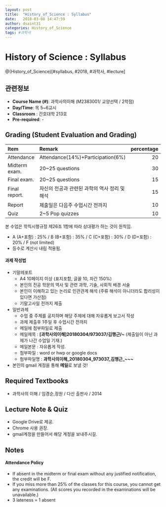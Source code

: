 ```yaml
---
layout: post
title:  "History_of_Science : Syllabus"
date:   2018-03-08 14:47:59
author: dsaint31
categories: History_of_Science
tags: #과학사
---
```

# History of Science : Syllabus
@(History_of_Science)[#syllabus, #2018, #과학사, #lecture]
## 관련정보
- **Course Name (#)**:  과학사의이해 (M2383001/ 교양선택 / 2학점)
-  **Day/Time**: 목 5~6교시 
-  **Classroom** : 간호대학 213호
-  **Pre-required**: -

## Grading (Student Evaluation and Grading)
| Item | Remark    |  percentage |
|:------|:---------|      ------:|
| Attendance | Attendance(14%)+Participation(6%) | 20 |
| Midterm exam. | 20~25 questions | 30 |
| Final exam. | 20~25 questions | 15 |
| Final report. | 자신의 전공과 관련된 과학의 역사 정리 및 해석 | 15 |
| Report | 제출일은 다음주 수업시간 전까지  | 10 |
| Quiz | 2~5 Pop quizzes | 10 |
본 수업은 학칙시행규정 제26조 1항에 따라 상대평가 하는 것이 원칙임.
* A (A+포함) : 25% / B (B+포함) : 35% / C (C+포함) : 30% / D (D+포함) : 20% / F (not limited)
* 등수로 계산시 내림 적용됨.

#### 과제 작성법
* 기말레포트
  *  A4 10페이지 이상 (표지포함, 글꼴 10, 자간 150%)  
  *  본인의 전공 학문의 역사 및 관련 과학, 기술, 사회적 배경 서술 
  *  본인이 이해하고 있는 논리로 인관관계 해석 (주류 해석이 아니더라도 합리성이 있다면 가산점) 
  *  기말고사일 전까지 제출
* 일반과제
  * 수업 중 주제를 공지하며 해당 주제에 대해 자유롭게 보고서 작성  
  * 과제 제출후 1주일 후 수업시간 전까지
  *  메일에 첨부파일로 제출
  * 메일제목 : **[과학사의이해]20180304/973037/김행근/~** (제출일이 아닌 과제가 나간 수업일 기재.)
  * 메일본문 : 자유롭게 작성.
  * 첨부파일 : word or hwp or google docs
  * 첨부파일명 : **과학사의이해_20180304_973037_김행근_~~~**
* 본인의 gmail 계정을 통해 **메일**로 보낼 것! 

## Required Textbooks
* 과학사의 이해 / 임경순,정원 / 다산 출판사 / 2014

## Lecture Note & Quiz
* Google Drive로 제공.
* Chrome 사용 권장.
* gmail계정을 만들어서 해당 계정을 보내주시길.


## Notes
#### Attendance Policy 
* If absent in the midterm or final exam without any justified notification, the credit will be F. 
*  If you miss more than 25% of the classes for this course, you cannot get any examinations. (All scores you recorded in the examinations will be unavailable.) 
*  3 lateness = 1 absent

